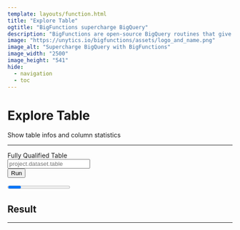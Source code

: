 ```yaml
---
template: layouts/function.html
title: "Explore Table"
ogtitle: "BigFunctions supercharge BigQuery"
description: "BigFunctions are open-source BigQuery routines that give you SQL-superpowers. BigFunctions can show data-visualizations inside BigQuery console, compute advanced transforms such as sentiment score of a text, or send data to any of your favorite SAAS tool. BigFunctions is dbt's best friend."
image: "https://unytics.io/bigfunctions/assets/logo_and_name.png"
image_alt: "Supercharge BigQuery with BigFunctions"
image_width: "2500"
image_height: "541"
hide:
  - navigation
  - toc
---
```


# Explore Table

Show table infos and column statistics

---


<form id="function-form" action="javascript:void(0);">


<div class="bu-field bu-is-horizontal">
    <div class="bu-field-label bu-is-normal">
        <label class="bu-label">Fully Qualified Table</label>
    </div>
    <div class="bu-field-body">
    <div class="bu-field">
        <div class="bu-control">
            <input class="bu-input" type="text" name="fully_qualified_table" value="" placeholder="project.dataset.table">
        </div>
    </div>
    </div>
</div>

<div class="bu-field bu-is-horizontal">
  <div class="bu-field-label">
    <!-- Left empty for spacing -->
  </div>
  <div class="bu-field-body">
    <div class="bu-field">
      <div class="bu-control">
        <button onclick="executeQuery();" class="bu-button bu-is-primary bu-is-small">
          Run
        </button>
        <div id="bigfunction-progress" class="bu-is-hidden">
            <p>
                <progress class="bu-progress bu-is-primary" max="100">60%</progress>
            </p>
            <p id="bigfunction-progress-message" class="bu-is-family-code"></p>
        </div>
      </div>
    </div>
  </div>
</div>


</form>

<div id="result_container">

<h2>Result</h2>
<hr>
<div id="result"></div>


</div>










